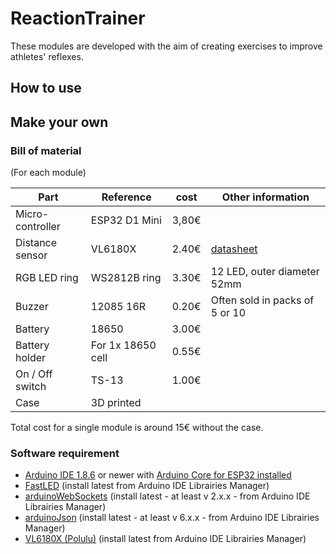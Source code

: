 # ReactionTrainer
These modules are developed with the aim of creating exercises to improve athletes' reflexes.

## How to use

## Make your own

### Bill of material
(For each module)

|Part|Reference|cost|Other information|
|----|----|----|----|
|Micro-controller|ESP32 D1 Mini|3,80€|
|Distance sensor|VL6180X|2.40€|[datasheet](https://www.st.com/resource/en/datasheet/vl6180x.pdf)
|RGB LED ring|WS2812B ring|3.30€|12 LED, outer diameter 52mm|
|Buzzer|12085 16R|0.20€|Often sold in packs of 5 or 10|
|Battery|18650|3.00€|
|Battery holder|For 1x 18650 cell|0.55€|
|On / Off switch|TS-13|1.00€|
|Case|3D printed||

Total cost for a single module is around 15€ without the case.

### Software requirement
- [Arduino IDE 1.8.6](https://www.arduino.cc/en/main/software) or newer with [Arduino Core for ESP32 installed](https://github.com/espressif/arduino-esp32/blob/master/docs/arduino-ide/boards_manager.md)
- [FastLED](https://github.com/FastLED/FastLED) (install latest from Arduino IDE Librairies Manager)
- [arduinoWebSockets](https://github.com/Links2004/arduinoWebSockets) (install latest - at least v 2.x.x - from Arduino IDE Librairies Manager)
- [arduinoJson](https://github.com/bblanchon/ArduinoJson) (install latest - at least v 6.x.x - from Arduino IDE Librairies Manager)
- [VL6180X (Polulu)](https://github.com/pololu/vl6180x-arduino) (install latest from Arduino IDE Librairies Manager)

